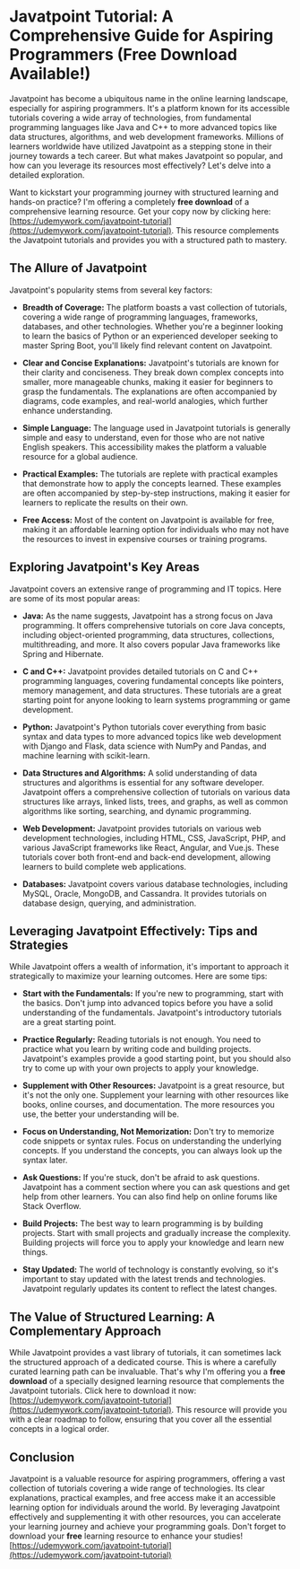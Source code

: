 # Javatpoint Tutorial: A Comprehensive Guide for Aspiring Programmers (Free Download Available!)

Javatpoint has become a ubiquitous name in the online learning landscape, especially for aspiring programmers. It's a platform known for its accessible tutorials covering a wide array of technologies, from fundamental programming languages like Java and C++ to more advanced topics like data structures, algorithms, and web development frameworks. Millions of learners worldwide have utilized Javatpoint as a stepping stone in their journey towards a tech career. But what makes Javatpoint so popular, and how can you leverage its resources most effectively? Let's delve into a detailed exploration.

Want to kickstart your programming journey with structured learning and hands-on practice? I'm offering a completely **free download** of a comprehensive learning resource. Get your copy now by clicking here: [https://udemywork.com/javatpoint-tutorial](https://udemywork.com/javatpoint-tutorial). This resource complements the Javatpoint tutorials and provides you with a structured path to mastery.

## The Allure of Javatpoint

Javatpoint's popularity stems from several key factors:

*   **Breadth of Coverage:** The platform boasts a vast collection of tutorials, covering a wide range of programming languages, frameworks, databases, and other technologies. Whether you're a beginner looking to learn the basics of Python or an experienced developer seeking to master Spring Boot, you'll likely find relevant content on Javatpoint.

*   **Clear and Concise Explanations:** Javatpoint's tutorials are known for their clarity and conciseness. They break down complex concepts into smaller, more manageable chunks, making it easier for beginners to grasp the fundamentals. The explanations are often accompanied by diagrams, code examples, and real-world analogies, which further enhance understanding.

*   **Simple Language:** The language used in Javatpoint tutorials is generally simple and easy to understand, even for those who are not native English speakers. This accessibility makes the platform a valuable resource for a global audience.

*   **Practical Examples:** The tutorials are replete with practical examples that demonstrate how to apply the concepts learned. These examples are often accompanied by step-by-step instructions, making it easier for learners to replicate the results on their own.

*   **Free Access:** Most of the content on Javatpoint is available for free, making it an affordable learning option for individuals who may not have the resources to invest in expensive courses or training programs.

## Exploring Javatpoint's Key Areas

Javatpoint covers an extensive range of programming and IT topics. Here are some of its most popular areas:

*   **Java:** As the name suggests, Javatpoint has a strong focus on Java programming. It offers comprehensive tutorials on core Java concepts, including object-oriented programming, data structures, collections, multithreading, and more. It also covers popular Java frameworks like Spring and Hibernate.

*   **C and C++:** Javatpoint provides detailed tutorials on C and C++ programming languages, covering fundamental concepts like pointers, memory management, and data structures. These tutorials are a great starting point for anyone looking to learn systems programming or game development.

*   **Python:** Javatpoint's Python tutorials cover everything from basic syntax and data types to more advanced topics like web development with Django and Flask, data science with NumPy and Pandas, and machine learning with scikit-learn.

*   **Data Structures and Algorithms:** A solid understanding of data structures and algorithms is essential for any software developer. Javatpoint offers a comprehensive collection of tutorials on various data structures like arrays, linked lists, trees, and graphs, as well as common algorithms like sorting, searching, and dynamic programming.

*   **Web Development:** Javatpoint provides tutorials on various web development technologies, including HTML, CSS, JavaScript, PHP, and various JavaScript frameworks like React, Angular, and Vue.js. These tutorials cover both front-end and back-end development, allowing learners to build complete web applications.

*   **Databases:** Javatpoint covers various database technologies, including MySQL, Oracle, MongoDB, and Cassandra. It provides tutorials on database design, querying, and administration.

## Leveraging Javatpoint Effectively: Tips and Strategies

While Javatpoint offers a wealth of information, it's important to approach it strategically to maximize your learning outcomes. Here are some tips:

*   **Start with the Fundamentals:** If you're new to programming, start with the basics. Don't jump into advanced topics before you have a solid understanding of the fundamentals. Javatpoint's introductory tutorials are a great starting point.

*   **Practice Regularly:** Reading tutorials is not enough. You need to practice what you learn by writing code and building projects. Javatpoint's examples provide a good starting point, but you should also try to come up with your own projects to apply your knowledge.

*   **Supplement with Other Resources:** Javatpoint is a great resource, but it's not the only one. Supplement your learning with other resources like books, online courses, and documentation. The more resources you use, the better your understanding will be.

*   **Focus on Understanding, Not Memorization:** Don't try to memorize code snippets or syntax rules. Focus on understanding the underlying concepts. If you understand the concepts, you can always look up the syntax later.

*   **Ask Questions:** If you're stuck, don't be afraid to ask questions. Javatpoint has a comment section where you can ask questions and get help from other learners. You can also find help on online forums like Stack Overflow.

*   **Build Projects:** The best way to learn programming is by building projects. Start with small projects and gradually increase the complexity. Building projects will force you to apply your knowledge and learn new things.

*   **Stay Updated:** The world of technology is constantly evolving, so it's important to stay updated with the latest trends and technologies. Javatpoint regularly updates its content to reflect the latest changes.

## The Value of Structured Learning: A Complementary Approach

While Javatpoint provides a vast library of tutorials, it can sometimes lack the structured approach of a dedicated course. This is where a carefully curated learning path can be invaluable.  That's why I'm offering you a **free download** of a specially designed learning resource that complements the Javatpoint tutorials. Click here to download it now: [https://udemywork.com/javatpoint-tutorial](https://udemywork.com/javatpoint-tutorial). This resource will provide you with a clear roadmap to follow, ensuring that you cover all the essential concepts in a logical order.

## Conclusion

Javatpoint is a valuable resource for aspiring programmers, offering a vast collection of tutorials covering a wide range of technologies. Its clear explanations, practical examples, and free access make it an accessible learning option for individuals around the world. By leveraging Javatpoint effectively and supplementing it with other resources, you can accelerate your learning journey and achieve your programming goals. Don't forget to download your **free** learning resource to enhance your studies! [https://udemywork.com/javatpoint-tutorial](https://udemywork.com/javatpoint-tutorial)
